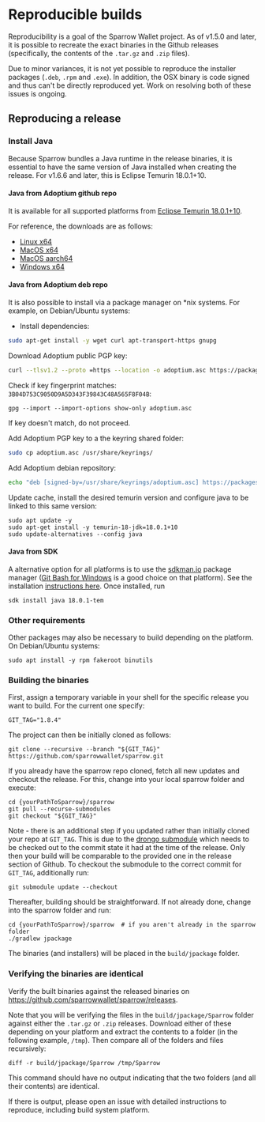 # Reproducible builds

Reproducibility is a goal of the Sparrow Wallet project.
As of v1.5.0 and later, it is possible to recreate the exact binaries in the Github releases (specifically, the contents of the `.tar.gz` and `.zip` files).

Due to minor variances, it is not yet possible to reproduce the installer packages (`.deb`, `.rpm` and `.exe`).
In addition, the OSX binary is code signed and thus can't be directly reproduced yet.
Work on resolving both of these issues is ongoing.

## Reproducing a release

### Install Java

Because Sparrow bundles a Java runtime in the release binaries, it is essential to have the same version of Java installed when creating the release.
For v1.6.6 and later, this is Eclipse Temurin 18.0.1+10.

#### Java from Adoptium github repo

It is available for all supported platforms from [Eclipse Temurin 18.0.1+10](https://github.com/adoptium/temurin18-binaries/releases/tag/jdk-18.0.1%2B10).

For reference, the downloads are as follows:
- [Linux x64](https://github.com/adoptium/temurin18-binaries/releases/download/jdk-18.0.1%2B10/OpenJDK18U-jdk_x64_linux_hotspot_18.0.1_10.tar.gz)
- [MacOS x64](https://github.com/adoptium/temurin18-binaries/releases/download/jdk-18.0.1%2B10/OpenJDK18U-jdk_x64_mac_hotspot_18.0.1_10.tar.gz)
- [MacOS aarch64](https://github.com/adoptium/temurin18-binaries/releases/download/jdk-18.0.1%2B10/OpenJDK18U-jdk_aarch64_mac_hotspot_18.0.1_10.tar.gz)
- [Windows x64](https://github.com/adoptium/temurin18-binaries/releases/download/jdk-18.0.1%2B10/OpenJDK18U-jdk_x64_windows_hotspot_18.0.1_10.zip)

#### Java from Adoptium deb repo

It is also possible to install via a package manager on *nix systems. For example, on Debian/Ubuntu systems:

- Install dependencies:
```sh
sudo apt-get install -y wget curl apt-transport-https gnupg
```

Download Adoptium public PGP key:
```sh
curl --tlsv1.2 --proto =https --location -o adoptium.asc https://packages.adoptium.net/artifactory/api/gpg/key/public
```

Check if key fingerprint matches: `3B04D753C9050D9A5D343F39843C48A565F8F04B`:
```
gpg --import --import-options show-only adoptium.asc
```
If key doesn't match, do not proceed.

Add Adoptium PGP key to a the keyring shared folder:
```sh
sudo cp adoptium.asc /usr/share/keyrings/
```

Add Adoptium debian repository:
```sh
echo "deb [signed-by=/usr/share/keyrings/adoptium.asc] https://packages.adoptium.net/artifactory/deb $(awk -F= '/^VERSION_CODENAME/{print$2}' /etc/os-release) main" | sudo tee /etc/apt/sources.list.d/adoptium.list
```

Update cache, install the desired temurin version and configure java to be linked to this same version:
```
sudo apt update -y
sudo apt-get install -y temurin-18-jdk=18.0.1+10
sudo update-alternatives --config java
```

#### Java from SDK

A alternative option for all platforms is to use the [sdkman.io](https://sdkman.io/) package manager ([Git Bash for Windows](https://git-scm.com/download/win) is a good choice on that platform).
See the installation [instructions here](https://sdkman.io/install).
Once installed, run
```shell
sdk install java 18.0.1-tem
```

### Other requirements

Other packages may also be necessary to build depending on the platform. On Debian/Ubuntu systems:
```shell
sudo apt install -y rpm fakeroot binutils
```

### Building the binaries

First, assign a temporary variable in your shell for the specific release you want to build. For the current one specify:

```shell
GIT_TAG="1.8.4"
```

The project can then be initially cloned as follows:

```shell
git clone --recursive --branch "${GIT_TAG}" https://github.com/sparrowwallet/sparrow.git
```

If you already have the sparrow repo cloned, fetch all new updates and checkout the release. For this, change into your local sparrow folder and execute:

```shell
cd {yourPathToSparrow}/sparrow
git pull --recurse-submodules
git checkout "${GIT_TAG}"
```

Note - there is an additional step if you updated rather than initially cloned your repo at `GIT_TAG`. 
This is due to the [drongo submodule](https://github.com/sparrowwallet/drongo/tree/master) which needs to be checked out to the commit state it had at the time of the release. 
Only then your build will be comparable to the provided one in the release section of Github. 
To checkout the submodule to the correct commit for `GIT_TAG`, additionally run:

```shell
git submodule update --checkout
```

Thereafter, building should be straightforward. If not already done, change into the sparrow folder and run:

```shell
cd {yourPathToSparrow}/sparrow  # if you aren't already in the sparrow folder
./gradlew jpackage
```

The binaries (and installers) will be placed in the `build/jpackage` folder.

### Verifying the binaries are identical

Verify the built binaries against the released binaries on https://github.com/sparrowwallet/sparrow/releases.

Note that you will be verifying the files in the `build/jpackage/Sparrow` folder against either the `.tar.gz` or `.zip` releases.
Download either of these depending on your platform and extract the contents to a folder (in the following example, `/tmp`).
Then compare all of the folders and files recursively:

```shell
diff -r build/jpackage/Sparrow /tmp/Sparrow
```

This command should have no output indicating that the two folders (and all their contents) are identical.

If there is output, please open an issue with detailed instructions to reproduce, including build system platform.
